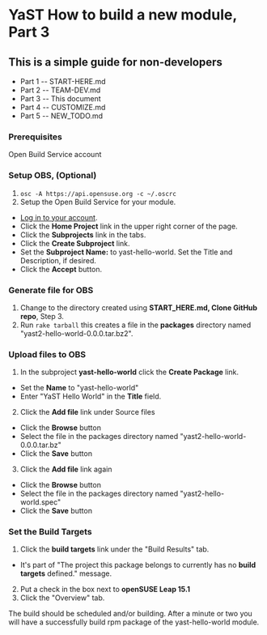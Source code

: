 # YaST How to build a new module, Part 3
## This is a simple guide for non-developers
+ Part 1 -- START-HERE.md
+ Part 2 -- TEAM-DEV.md
+ Part 3 -- This document
+ Part 4 -- CUSTOMIZE.md
+ Part 5 -- NEW_TODO.md

### Prerequisites
Open Build Service account

### Setup OBS, (Optional)
1. `osc -A https://api.opensuse.org -c ~/.oscrc`
3. Setup the Open Build Service for your module.
  + [Log in to your account](https://build.opensuse.org).
  + Click the **Home Project** link in the upper right corner of the page.
  + Click the **Subprojects** link in the tabs.
  + Click the **Create Subproject** link.
  + Set the **Subproject Name:** to yast-hello-world.  Set the Title and Description, if desired.
  + Click the **Accept** button.

### Generate file for OBS


1. Change to the directory created using **START_HERE.md, Clone GitHub repo**, Step 3.
4. Run `rake tarball` this creates a file in the **packages** directory named "yast2-hello-world-0.0.0.tar.bz2".


### Upload files to OBS
1. In the subproject **yast-hello-world** click the **Create Package** link.
 + Set the **Name** to "yast-hello-world"
 + Enter "YaST Hello World" in the **Title** field.
2. Click the **Add file** link under Source files
 + Click the **Browse** button
 + Select the file in the packages directory named "yast2-hello-world-0.0.0.tar.bz"
 + Click the **Save** button
3. Click the **Add file** link again
 + Click the **Browse** button
 + Select the file in the packages directory named "yast2-hello-world.spec"
 + Click the **Save** button


### Set the Build Targets
1. Click the __build targets__ link under the "Build Results" tab.
 + It's part of "The project this package belongs to currently has no **build targets** defined." message.
2. Put a check in the box next to **openSUSE Leap 15.1**
3. Click the "Overview" tab.


The build should be scheduled and/or building.  After a minute or two you will have a successfully build rpm package of the yast-hello-world module.
